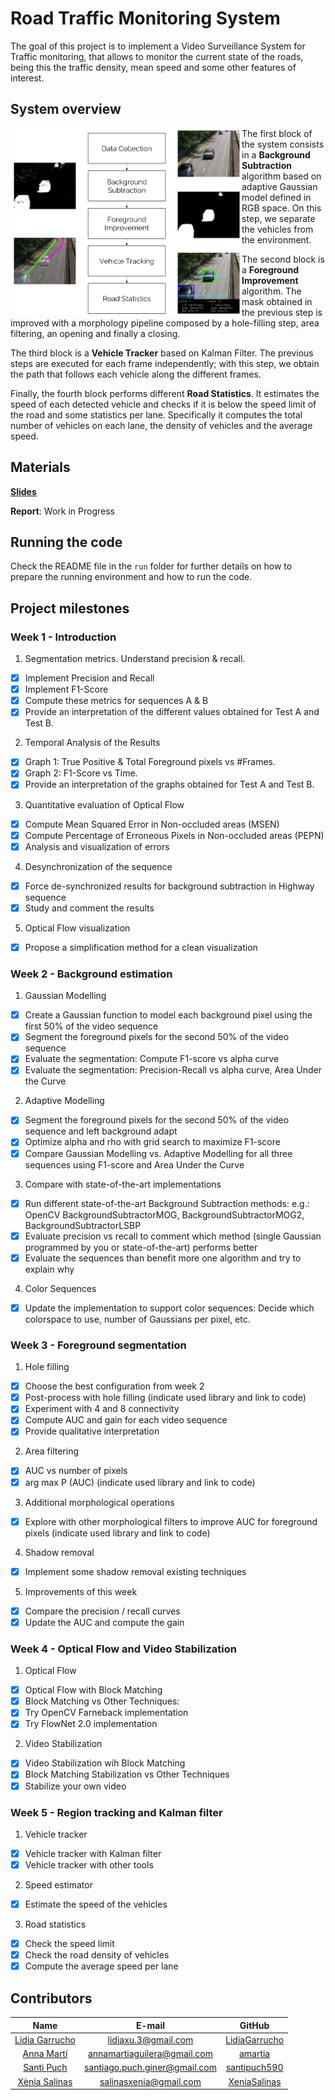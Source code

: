 # Road Traffic Monitoring System

The goal of this project is to implement a Video Surveillance System for Traffic monitoring,  that allows to monitor the current state of the roads, being this the traffic density, mean speed and some other features of interest.

## System overview

<img align="left" width="370" height="300" src="https://github.com/mcv-m6-video/mcv-m6-2018-team5/blob/master/System_overview.PNG">

The first block of the system consists in a **Background Subtraction** algorithm based on adaptive Gaussian model defined in RGB space. On this step, we separate the vehicles from the environment.

The second block is a **Foreground Improvement** algorithm. The mask obtained in the previous step is improved with a morphology pipeline composed by a hole-filling step, area filtering, an opening and finally a closing.

The third block is a **Vehicle Tracker** based on Kalman Filter. The previous steps are executed for each frame independently; with this step, we obtain the path that follows each vehicle along the different frames.

Finally, the fourth block performs different **Road Statistics**. It estimates the speed of each detected vehicle and checks if it is below the speed limit of the road and some statistics per lane. Specifically it computes the total number of vehicles on each lane, the density of vehicles and the average speed.


## Materials

[**Slides**](https://docs.google.com/presentation/d/e/2PACX-1vQDxBlWMZOfcwImQG1Ge9C6QdzOAURoWQMcF4wx6sxOSdvlpBduN4AF-CIoIpM2lTrNiGxtyf75M5sw/pub?start=false&loop=false&delayms=3000)

**Report**: Work in Progress 

## Running the code

Check the README file in the `run` folder for further details on how to prepare the running environment and how to 
run the code.

## Project milestones 

### Week 1 - Introduction
1. Segmentation metrics. Understand precision & recall.
- [x] Implement Precision and Recall
- [x] Implement F1-Score
- [x] Compute these metrics for sequences A & B
- [x] Provide an interpretation of the different values obtained for Test A and Test B.

2. Temporal Analysis of the Results
- [x] Graph 1: True Positive & Total Foreground pixels vs #Frames.
- [x] Graph 2: F1-Score vs Time.
- [x] Provide an interpretation of the graphs obtained for Test A and Test B.

3. Quantitative evaluation of Optical Flow
- [x] Compute Mean Squared Error in Non-occluded areas (MSEN)
- [x] Compute Percentage of Erroneous Pixels in Non-occluded areas (PEPN)
- [x] Analysis and visualization of errors

4. Desynchronization of the sequence
- [x] Force de-synchronized results for background subtraction in Highway sequence
- [x] Study and comment the results

5. Optical Flow visualization
- [x] Propose a simplification method for a clean visualization

### Week 2 - Background estimation
1. Gaussian Modelling
- [x] Create a Gaussian function to model each background pixel using the first 50% of the video sequence
- [x] Segment the foreground pixels for the second 50% of the video sequence
- [x] Evaluate the segmentation: Compute F1-score vs alpha curve
- [x] Evaluate the segmentation: Precision-Recall vs alpha curve, Area Under the Curve
2. Adaptive Modelling
- [x] Segment the foreground pixels for the second 50% of the video sequence and left background adapt
- [x] Optimize alpha and rho with grid search to maximize F1-score
- [x] Compare Gaussian Modelling vs. Adaptive Modelling for all three sequences using F1-score and Area Under the Curve
3. Compare with state-of-the-art implementations
- [x] Run different state-of-the-art Background Subtraction methods: e.g.: OpenCV BackgroundSubtractorMOG, BackgroundSubtractorMOG2, BackgroundSubtractorLSBP
- [x] Evaluate precision vs recall to comment which method (single Gaussian programmed by you or state-of-the-art) performs better
- [x] Evaluate the sequences than benefit more one algorithm and try to explain why
4. Color Sequences
- [x] Update the implementation to support color sequences: Decide which colorspace to use, number of Gaussians per pixel, etc.

### Week 3 - Foreground segmentation
1. Hole filling
- [x] Choose the best configuration from week 2
- [x] Post-process with hole filling (indicate used library and link to code)
- [x] Experiment with 4 and 8 connectivity
- [x] Compute AUC and gain for each video sequence
- [x] Provide qualitative interpretation
2. Area filtering
- [x] AUC vs number of pixels
- [x] arg max P (AUC) (indicate used library and link to code)
3. Additional morphological operations
- [x] Explore with other morphological filters to improve AUC for foreground pixels (indicate used library and link to code)
4. Shadow removal
- [x] Implement some shadow removal existing techniques
5. Improvements of this week
- [x] Compare the precision / recall curves
- [x] Update the AUC and compute the gain

### Week 4 - Optical Flow and Video Stabilization
1. Optical Flow
- [x] Optical Flow with Block Matching
- [x] Block Matching vs Other Techniques:
- [x] Try OpenCV Farneback implementation
- [x] Try FlowNet 2.0 implementation

2. Video Stabilization
- [x] Video Stabilization wih Block Matching
- [x] Block Matching Stabilization vs Other Techniques
- [x] Stabilize your own video

### Week 5 - Region tracking and Kalman filter
1. Vehicle tracker
- [x] Vehicle tracker with Kalman filter
- [x] Vehicle tracker with other tools
2. Speed estimator
- [x] Estimate the speed of the vehicles
3. Road statistics
- [x] Check the speed limit
- [x] Check the road density of vehicles
- [x] Compute the average speed per lane

## Contributors

| Name | E-mail | GitHub |
| :---: | :---: | :---: |
| [Lidia Garrucho](https://www.linkedin.com/in/lidia-garrucho-moras-77961a8a/) | lidiaxu.3@gmail.com | [LidiaGarrucho](https://github.com/LidiaGarrucho) |
| [Anna Martí](https://www.linkedin.com/in/annamartiaguilera/) | annamartiaguilera@gmail.com | [amartia](https://github.com/amartia) |
| [Santi Puch](https://www.linkedin.com/in/santipuch/) | santiago.puch.giner@gmail.com | [santipuch590](https://github.com/santipuch590) |
| [Xènia Salinas](https://www.linkedin.com/in/x%C3%A8nia-salinas-ventall%C3%B3-509081156/) | salinasxenia@gmail.com | [XeniaSalinas](https://github.com/XeniaSalinas) |
